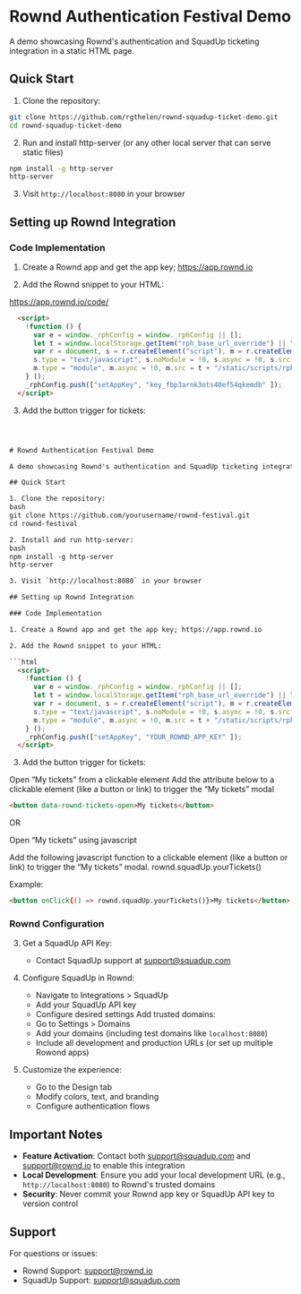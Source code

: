 # Rownd Authentication Festival Demo

A demo showcasing Rownd's authentication and SquadUp ticketing integration in a static HTML page.

## Quick Start

1. Clone the repository: 

```bash
git clone https://github.com/rgthelen/rownd-squadup-ticket-demo.git
cd rownd-squadup-ticket-demo
```

2. Run and install http-server (or any other local server that can serve static files)

```bash
npm install -g http-server
http-server
```
3. Visit `http://localhost:8080` in your browser

## Setting up Rownd Integration

### Code Implementation

1. Create a Rownd app and get the app key; https://app.rownd.io

2. Add the Rownd snippet to your HTML:

https://app.rownd.io/code/

```html
  <script>
    !function () { 
      var e = window._rphConfig = window._rphConfig || [];
      let t = window.localStorage.getItem("rph_base_url_override") || "https://hub.rownd.io"; e.push(["setBaseUrl", t]);
      var r = document, s = r.createElement("script"), m = r.createElement("script"), a = r.getElementsByTagName("script")[0];
      s.type = "text/javascript", s.noModule = !0, s.async = !0, s.src = t + "/static/scripts/rph.js", a.parentNode.insertBefore(s, a);
      m.type = "module", m.async = !0, m.src = t + "/static/scripts/rph.mjs", a.parentNode.insertBefore(m, a);
    } ();
    _rphConfig.push(["setAppKey", "key_fbp3arnk3ots40ef54qkemdb" ]);
  </script>

  ```

3. Add the button trigger for tickets:

```html



# Rownd Authentication Festival Demo

A demo showcasing Rownd's authentication and SquadUp ticketing integration in a static HTML page.

## Quick Start

1. Clone the repository:
bash
git clone https://github.com/yourusername/rownd-festival.git
cd rownd-festival

2. Install and run http-server:
bash
npm install -g http-server
http-server

3. Visit `http://localhost:8080` in your browser

## Setting up Rownd Integration

### Code Implementation

1. Create a Rownd app and get the app key; https://app.rownd.io

2. Add the Rownd snippet to your HTML:

```html
  <script>
    !function () { 
      var e = window._rphConfig = window._rphConfig || [];
      let t = window.localStorage.getItem("rph_base_url_override") || "https://hub.rownd.io"; e.push(["setBaseUrl", t]);
      var r = document, s = r.createElement("script"), m = r.createElement("script"), a = r.getElementsByTagName("script")[0];
      s.type = "text/javascript", s.noModule = !0, s.async = !0, s.src = t + "/static/scripts/rph.js", a.parentNode.insertBefore(s, a);
      m.type = "module", m.async = !0, m.src = t + "/static/scripts/rph.mjs", a.parentNode.insertBefore(m, a);
    } ();
    _rphConfig.push(["setAppKey", "YOUR_ROWND_APP_KEY" ]);
  </script>
  ```

3. Add the button trigger for tickets:

Open “My tickets” from a clickable element
Add the attribute below to a clickable element (like a button or link) to trigger the “My tickets” modal


```html
<button data-rownd-tickets-open>My tickets</button>
```

OR

Open “My tickets” using javascript

Add the following javascript function to a clickable element (like a button or link) to trigger the “My tickets” modal.
rownd.squadUp.yourTickets()

Example:

```html 
<button onClick{() => rownd.squadUp.yourTickets()}>My tickets</button>
```


### Rownd Configuration

3. Get a SquadUp API Key:
   - Contact SquadUp support at support@squadup.com

4. Configure SquadUp in Rownd:
   - Navigate to Integrations > SquadUp
   - Add your SquadUp API key
   - Configure desired settings
   Add trusted domains:
   - Go to Settings > Domains
   - Add your domains (including test domains like `localhost:8080`)
   - Include all development and production URLs (or set up multiple Rowond apps)

5. Customize the experience:
   - Go to the Design tab
   - Modify colors, text, and branding
   - Configure authentication flows

## Important Notes

- **Feature Activation**: Contact both support@squadup.com and support@rownd.io to enable this integration
- **Local Development**: Ensure you add your local development URL (e.g., `http://localhost:8080`) to Rownd's trusted domains
- **Security**: Never commit your Rownd app key or SquadUp API key to version control

## Support

For questions or issues:
- Rownd Support: support@rownd.io
- SquadUp Support: support@squadup.com


